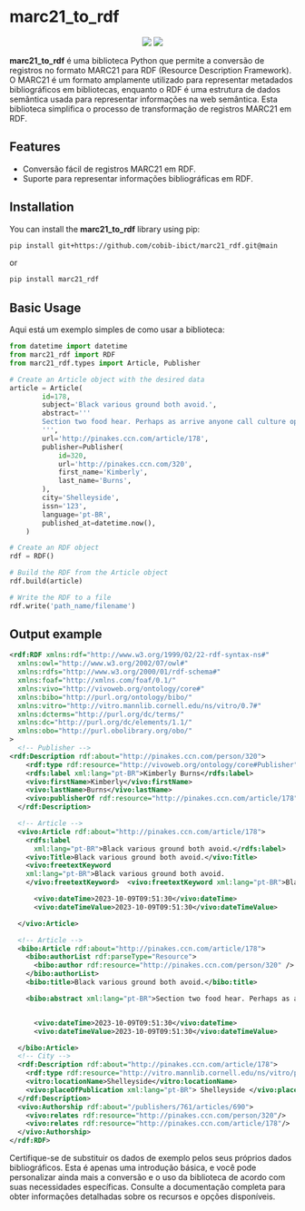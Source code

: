 # marc21_to_rdf

<p align="center">

<a href="https://pypi.python.org/pypi/marc21_rdf">
<img src="https://img.shields.io/pypi/v/marc21_rdf.svg" /></a>
<a href="https://travis-ci.org/drummerzzz/marc21_rdf"><img src="https://travis-ci.org/drummerzzz/marc21_rdf.svg?branch=master" /></a>
</p>

**marc21_to_rdf** é uma biblioteca Python que permite a conversão de registros no formato MARC21 para RDF (Resource Description Framework). O MARC21 é um formato amplamente utilizado para representar metadados bibliográficos em bibliotecas, enquanto o RDF é uma estrutura de dados semântica usada para representar informações na web semântica. Esta biblioteca simplifica o processo de transformação de registros MARC21 em RDF.

## Features

- Conversão fácil de registros MARC21 em RDF.
- Suporte para representar informações bibliográficas em RDF.

## Installation

You can install the **marc21_to_rdf** library using pip:

```bash
pip install git+https://github.com/cobib-ibict/marc21_rdf.git@main
```
or
```bash
pip install marc21_rdf
```

## Basic Usage
Aqui está um exemplo simples de como usar a biblioteca:

```python
from datetime import datetime
from marc21_rdf import RDF
from marc21_rdf.types import Article, Publisher

# Create an Article object with the desired data
article = Article(
        id=178,
        subject='Black various ground both avoid.',
        abstract='''
        Section two food hear. Perhaps as arrive anyone call culture open since. Today human out can. Respond drive education center sit institution magazine. Scene approach Mrs cut family event. For whether head lay. World raise federal choice specific. Ever partner capital common wall than then.
        ''',
        url='http://pinakes.ccn.com/article/178',
        publisher=Publisher(
            id=320,
            url='http://pinakes.ccn.com/320',
            first_name='Kimberly',
            last_name='Burns',
        ),
        city='Shelleyside',
        issn='123',
        language='pt-BR',
        published_at=datetime.now(),
    )

# Create an RDF object
rdf = RDF()

# Build the RDF from the Article object
rdf.build(article)

# Write the RDF to a file
rdf.write('path_name/filename')

```
## Output example

```xml
<rdf:RDF xmlns:rdf="http://www.w3.org/1999/02/22-rdf-syntax-ns#"
  xmlns:owl="http://www.w3.org/2002/07/owl#"
  xmlns:rdfs="http://www.w3.org/2000/01/rdf-schema#"
  xmlns:foaf="http://xmlns.com/foaf/0.1/"
  xmlns:vivo="http://vivoweb.org/ontology/core#"
  xmlns:bibo="http://purl.org/ontology/bibo/"
  xmlns:vitro="http://vitro.mannlib.cornell.edu/ns/vitro/0.7#"
  xmlns:dcterms="http://purl.org/dc/terms/"
  xmlns:dc="http://purl.org/dc/elements/1.1/"
  xmlns:obo="http://purl.obolibrary.org/obo/"
>
  <!-- Publisher -->
<rdf:Description rdf:about="http://pinakes.ccn.com/person/320">
    <rdf:type rdf:resource="http://vivoweb.org/ontology/core#Publisher" />
    <rdfs:label xml:lang="pt-BR">Kimberly Burns</rdfs:label>
    <vivo:firstName>Kimberly</vivo:firstName>
    <vivo:lastName>Burns</vivo:lastName>
    <vivo:publisherOf rdf:resource="http://pinakes.ccn.com/article/178" />
  </rdf:Description>

  <!-- Article -->
  <vivo:Article rdf:about="http://pinakes.ccn.com/article/178">
    <rdfs:label
      xml:lang="pt-BR">Black various ground both avoid.</rdfs:label>
    <vivo:Title>Black various ground both avoid.</vivo:Title>
    <vivo:freetextKeyword
    xml:lang="pt-BR">Black various ground both avoid.
    </vivo:freetextKeyword>  <vivo:freetextKeyword xml:lang="pt-BR">Black</vivo:freetextKeyword>  <vivo:freetextKeyword xml:lang="pt-BR">various</vivo:freetextKeyword>  <vivo:freetextKeyword xml:lang="pt-BR">ground</vivo:freetextKeyword>  <vivo:freetextKeyword xml:lang="pt-BR">both</vivo:freetextKeyword>  <vivo:freetextKeyword xml:lang="pt-BR">avoid.</vivo:freetextKeyword>

      <vivo:dateTime>2023-10-09T09:51:30</vivo:dateTime>
      <vivo:dateTimeValue>2023-10-09T09:51:30</vivo:dateTimeValue>

  </vivo:Article>

  <!-- Article -->
  <bibo:Article rdf:about="http://pinakes.ccn.com/article/178">
    <bibo:authorList rdf:parseType="Resource">
      <bibo:author rdf:resource="http://pinakes.ccn.com/person/320" />
    </bibo:authorList>
    <bibo:title>Black various ground both avoid.</bibo:title>

    <bibo:abstract xml:lang="pt-BR">Section two food hear. Perhaps as arrive anyone call culture open since. Today human out can. Respond drive education center sit institution magazine. Scene approach Mrs cut family event. For whether head lay. World raise federal choice specific. Ever partner capital common wall than then.</bibo:abstract>


      <vivo:dateTime>2023-10-09T09:51:30</vivo:dateTime>
      <vivo:dateTimeValue>2023-10-09T09:51:30</vivo:dateTimeValue>

  </bibo:Article>
  <!-- City -->
  <rdf:Description rdf:about="http://pinakes.ccn.com/article/178">
    <rdf:type rdf:resource="http://vitro.mannlib.cornell.edu/ns/vitro/public#Location" />
    <vitro:locationName>Shelleyside</vitro:locationName>
    <vivo:placeOfPublication xml:lang="pt-BR"> Shelleyside </vivo:placeOfPublication>
  </rdf:Description>
  <vivo:Authorship rdf:about="/publishers/761/articles/690">
    <vivo:relates rdf:resource="http://pinakes.ccn.com/person/320"/>
    <vivo:relates rdf:resource="http://pinakes.ccn.com/article/178"/>
  </vivo:Authorship>
</rdf:RDF>
```

Certifique-se de substituir os dados de exemplo pelos seus próprios dados bibliográficos. Esta é apenas uma introdução básica, e você pode personalizar ainda mais a conversão e o uso da biblioteca de acordo com suas necessidades específicas. Consulte a documentação completa para obter informações detalhadas sobre os recursos e opções disponíveis.
